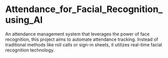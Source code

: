 # Attendance_for_Facial_Recognition_using_AI
An attendance management system that leverages the power of face recognition, this project aims to automate attendance tracking. Instead of traditional methods like roll calls or sign-in sheets, it utilizes real-time facial recognition technology.
